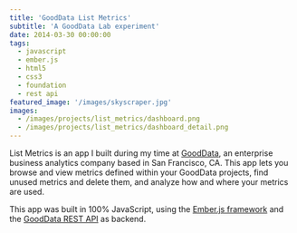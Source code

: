 ```yaml
---
title: 'GoodData List Metrics'
subtitle: 'A GoodData Lab experiment'
date: 2014-03-30 00:00:00
tags:
  - javascript
  - ember.js
  - html5
  - css3
  - foundation
  - rest api
featured_image: '/images/skyscraper.jpg'
images:
  - /images/projects/list_metrics/dashboard.png
  - /images/projects/list_metrics/dashboard_detail.png
---
```

List Metrics is an app I built during my time at [GoodData](http://www.gooddata.com), an enterprise business analytics company based in San Francisco, CA. This app lets you browse and view metrics defined within your GoodData projects, find unused metrics and delete them, and analyze how and where your metrics are used.

This app was built in 100% JavaScript, using the [Ember.js framework](http://emberjs.com/) and the [GoodData REST API](https://developer.gooddata.com/api) as backend.
